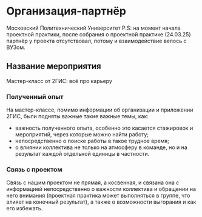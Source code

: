 # Организация-партнёр #
Московский Политехнический Университет
P.S: на момент начала проектной практики, после собрания о проектной практике (24.03.25) партнёр у проекта отсутствовал, потому и взаимодействие велось с ВУЗом.

## Название мероприятия ##
Мастер-класс от 2ГИС: всё про карьеру

### Полученный опыт ###
На мастер-классе, помимо информации об организации и приложении 2ГИС, были подняты важные такие важные темы, как:

* важность полученного опыта, особенно это касается стажировок и мероприятий, через которые можно найти работу;
* непосредственно о поиске работы в такое трудное время;
* о влиянии коллектива не только на атмосферу в команде, но и на результат каждой отдельной единицы в частности.

### Связь с проектом ###
Связь с нашим проектом не прямая, а косвенная, и связана она с информацией непосредственно о важности коллектива и обращении на него внимания (проектная практика может выполняться в группе, что влияет на конечный результат), а также о возможности выгорания и как его избежать.
